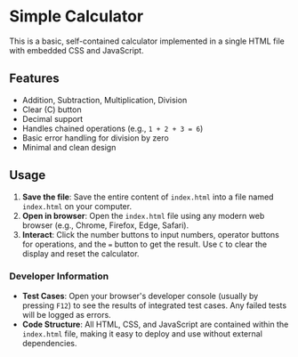 # Simple Calculator

This is a basic, self-contained calculator implemented in a single HTML file with embedded CSS and JavaScript.

## Features

*   Addition, Subtraction, Multiplication, Division
*   Clear (C) button
*   Decimal support
*   Handles chained operations (e.g., `1 + 2 + 3 = 6`)
*   Basic error handling for division by zero
*   Minimal and clean design

## Usage

1.  **Save the file**: Save the entire content of `index.html` into a file named `index.html` on your computer.
2.  **Open in browser**: Open the `index.html` file using any modern web browser (e.g., Chrome, Firefox, Edge, Safari).
3.  **Interact**: Click the number buttons to input numbers, operator buttons for operations, and the `=` button to get the result. Use `C` to clear the display and reset the calculator.

### Developer Information

*   **Test Cases**: Open your browser's developer console (usually by pressing `F12`) to see the results of integrated test cases. Any failed tests will be logged as errors.
*   **Code Structure**: All HTML, CSS, and JavaScript are contained within the `index.html` file, making it easy to deploy and use without external dependencies.